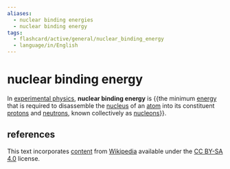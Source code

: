 ```yaml
---
aliases:
  - nuclear binding energies
  - nuclear binding energy
tags:
  - flashcard/active/general/nuclear_binding_energy
  - language/in/English
---
```


# nuclear binding energy

In [experimental physics](experimental%20physics.md), __nuclear binding energy__ is {{the minimum [energy](energy.md) that is required to disassemble the [nucleus](atomic%20nucleus.md) of an [atom](atom.md) into its constituent [protons](proton.md) and [neutrons](neutron.md), known collectively as [nucleons](nucleon.md)}}.

## references

This text incorporates [content](https://en.wikipedia.org/wiki/nuclear_binding_energy) from [Wikipedia](Wikipedia.md) available under the [CC BY-SA 4.0](https://creativecommons.org/licenses/by-sa/4.0/) license.
